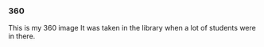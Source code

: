### 360

This is my 360 image 
It was taken in the library when a lot of students were in there.  
<script src="//360.vizor.io/scripts/embed.js" data-vizorurl="https://360.vizor.io/embed/v/b3jrw" ></script>

